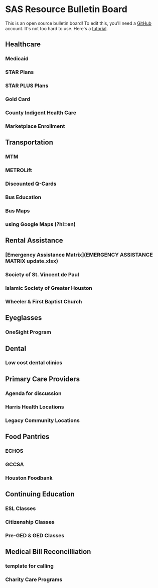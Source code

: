 # SAS Resource Bulletin Board

This is an open source bulletin board! To edit this, you'll need a [GitHub](https://github.com/) account. It's not too hard to use. Here's a [tutorial](https://guides.github.com/activities/hello##world/).
	
## Healthcare
### Medicaid
### STAR Plans
### STAR PLUS Plans
### Gold Card
### County Indigent Health Care
### Marketplace Enrollment

## Transportation
### MTM
### METROLift
### Discounted Q-Cards
### Bus Education
### Bus Maps
### using Google Maps (?hl=en)

## Rental Assistance
### [Emergency Assistance Matrix](EMERGENCY ASSISTANCE MATRIX update.xlsx)
### Society of St. Vincent de Paul
### Islamic Society of Greater Houston
### Wheeler & First Baptist Church

## Eyeglasses
### OneSight Program

## Dental 
### Low cost dental clinics

## Primary Care Providers
### Agenda for discussion
### Harris Health Locations
### Legacy Community Locations

## Food Pantries
### ECHOS
### GCCSA
### Houston Foodbank

## Continuing Education
### ESL Classes
### Citizenship Classes
### Pre-GED & GED Classes

## Medical Bill Reconcilliation
### template for calling
### Charity Care Programs
